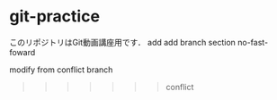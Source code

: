 # git-practice
このリポジトリはGit動画講座用です．
add
add branch section
no-fast-foward


modify from conflict branch
>>>>>>> conflict
